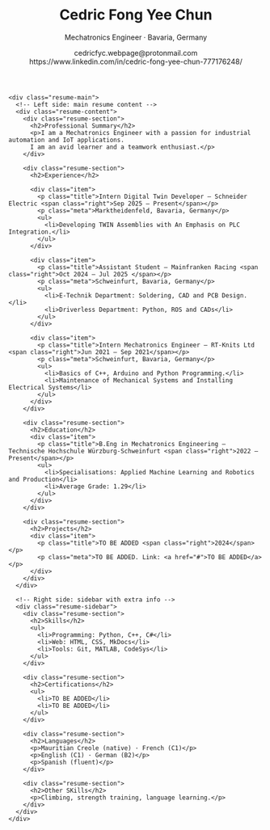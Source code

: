 <!doctype html>
<html lang="en">
<head>
  <meta charset="utf-8">
  <meta name="viewport" content="width=device-width,initial-scale=1">
</head>
<body>
  <div class="resume-page">
    <title class="title">Resume — Cedric Fong Yee Chun</title>
    <!-- Header section with name and contact info -->
    <header class="resume-header">
      <div>
        <h1 class="name">Cedric Fong Yee Chun</h1>
        <p class="tagline">Mechatronics Engineer · Bavaria, Germany</p>
      </div>
      <div class="contact">
        cedricfyc.webpage@protonmail.com <br>
        https://www.linkedin.com/in/cedric-fong-yee-chun-777176248/
      </div>
    </header>

    <div class="resume-main">
      <!-- Left side: main resume content -->
      <div class="resume-content">
        <div class="resume-section">
          <h2>Professional Summary</h2>
          <p>I am a Mechatronics Engineer with a passion for industrial automation and IoT applications.
          I am an avid learner and a teamwork enthusiast.</p>
        </div>

        <div class="resume-section">
          <h2>Experience</h2>

          <div class="item">
            <p class="title">Intern Digital Twin Developer — Schneider Electric <span class="right">Sep 2025 — Present</span></p>
            <p class="meta">Marktheidenfeld, Bavaria, Germany</p>
            <ul>
              <li>Developing TWIN Assemblies with An Emphasis on PLC Integration.</li>
            </ul>
          </div>

          <div class="item">
            <p class="title">Assistant Student — Mainfranken Racing <span class="right">Oct 2024 — Jul 2025 </span></p>
            <p class="meta">Schweinfurt, Bavaria, Germany</p>
            <ul>
              <li>E-Technik Department: Soldering, CAD and PCB Design.</li>
              <li>Driverless Department: Python, ROS and CADs</li>
            </ul>
          </div>

          <div class="item">
            <p class="title">Intern Mechatronics Engineer — RT-Knits Ltd <span class="right">Jun 2021 — Sep 2021</span></p>
            <p class="meta">Schweinfurt, Bavaria, Germany</p>
            <ul>
              <li>Basics of C++, Arduino and Python Programming.</li>
              <li>Maintenance of Mechanical Systems and Installing Electrical Systems</li>
            </ul>
          </div>
        </div>

        <div class="resume-section">
          <h2>Education</h2>
          <div class="item">
            <p class="title">B.Eng in Mechatronics Engineering — Technische Hochschule Würzburg-Schweinfurt <span class="right">2022 — Present</span></p>
            <ul>
              <li>Specialisations: Applied Machine Learning and Robotics and Production</li>
              <li>Average Grade: 1.29</li>
            </ul>
          </div>
        </div>

        <div class="resume-section">
          <h2>Projects</h2>
          <div class="item">
            <p class="title">TO BE ADDED <span class="right">2024</span></p>
            <p class="meta">TO BE ADDED. Link: <a href="#">TO BE ADDED</a></p>
          </div>
        </div>
      </div>

      <!-- Right side: sidebar with extra info -->
      <div class="resume-sidebar">
        <div class="resume-section">
          <h2>Skills</h2>
          <ul>
            <li>Programming: Python, C++, C#</li>
            <li>Web: HTML, CSS, MkDocs</li>
            <li>Tools: Git, MATLAB, CodeSys</li>
          </ul>
        </div>

        <div class="resume-section">
          <h2>Certifications</h2>
          <ul>
            <li>TO BE ADDED</li>
            <li>TO BE ADDED</li>
          </ul>
        </div>

        <div class="resume-section">
          <h2>Languages</h2>
          <p>Mauritian Creole (native) · French (C1)</p>
          <p>English (C1) · German (B2)</p>
          <p>Spanish (fluent)</p>
        </div>

        <div class="resume-section">
          <h2>Other SKills</h2>
          <p>Climbing, strength training, language learning.</p>
        </div>
      </div>
    </div>
  </div>
</body>
</html>
